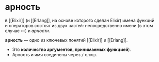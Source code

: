 # арность

в [[Elixir]] (и [[Erlang]], на основе которого сделан Elixir) имена функций и операторов состоят из двух частей: непосредственно имени (в этом случае `++`) и *арности.* 

**арность** — одно из ключевых понятий [[Elixir]] и [[Erlang]]. 
- Это **количество аргументов, принимаемых функцией**).
- Арность и имя соединены через `/` слэш.
